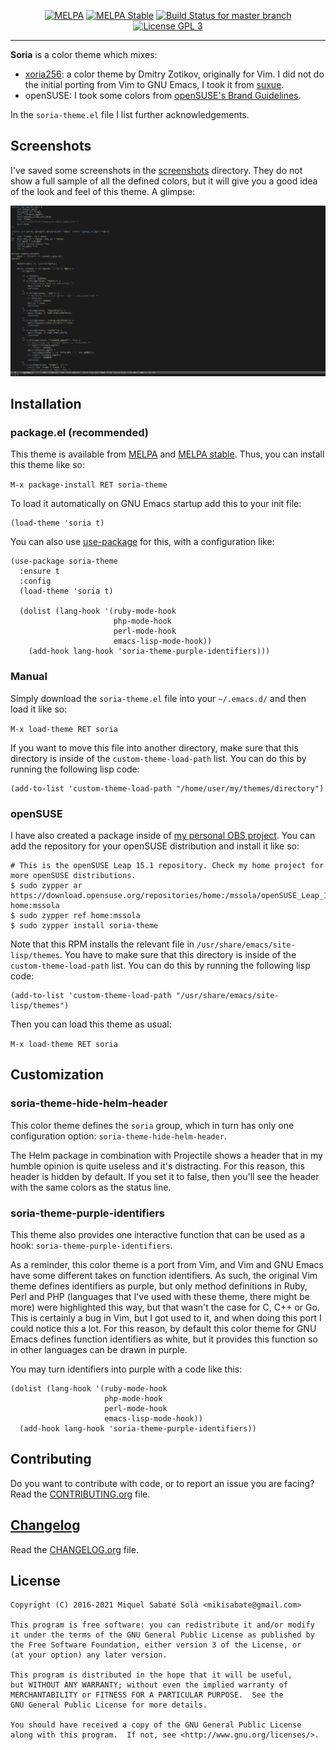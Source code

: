 <p align="center">
  <a href="https://melpa.org/#/soria-theme"><img alt="MELPA" src="https://melpa.org/packages/soria-theme-badge.svg"/></a>
  <a href="https://stable.melpa.org/#/soria-theme"><img alt="MELPA Stable" src="https://stable.melpa.org/packages/soria-theme-badge.svg"/></a>
  <a href="https://travis-ci.org/mssola/soria" title="Travis CI status for the master branch"><img src="https://travis-ci.org/mssola/soria.svg?branch=master" alt="Build Status for master branch" /></a>
  <a href="http://www.gnu.org/licenses/gpl-3.0.txt" rel="nofollow"><img alt="License GPL 3" src="https://img.shields.io/badge/license-GPL_3-blue.svg" style="max-width:100%;"></a>
</p>

---

**Soria** is a color theme which mixes:

- [xoria256](http://www.vim.org/scripts/script.php?script_id=2140): a color
  theme by Dmitry Zotikov, originally for Vim. I did not do the initial porting
  from Vim to GNU Emacs, I took it from
  [suxue](https://github.com/suxue/xoria256-emacs).
- openSUSE: I took some colors from [openSUSE's Brand Guidelines](http://opensuse.github.io/branding-guidelines/).

In the `soria-theme.el` file I list further acknowledgements.

## Screenshots

I've saved some screenshots in the [screenshots](./screenshots) directory. They
do not show a full sample of all the defined colors, but it will give you a good
idea of the look and feel of this theme. A glimpse:

![Overview screenshot](screenshots/c.png)

## Installation

### package.el (recommended)

This theme is available from [MELPA](https://melpa.org/#/soria-theme) and [MELPA
stable](https://stable.melpa.org/#/soria-theme). Thus, you can install this
theme like so:

`M-x package-install RET soria-theme`

To load it automatically on GNU Emacs startup add this to your init file:

```elisp
(load-theme 'soria t)
```

You can also use [use-package](https://github.com/jwiegley/use-package) for
this, with a configuration like:

```elisp
(use-package soria-theme
  :ensure t
  :config
  (load-theme 'soria t)

  (dolist (lang-hook '(ruby-mode-hook
                       php-mode-hook
                       perl-mode-hook
                       emacs-lisp-mode-hook))
    (add-hook lang-hook 'soria-theme-purple-identifiers)))
```

### Manual

Simply download the `soria-theme.el` file into your `~/.emacs.d/` and then load
it like so:

`M-x load-theme RET soria`

If you want to move this file into another directory, make sure that this
directory is inside of the `custom-theme-load-path` list. You can do this by
running the following lisp code:

```elisp
(add-to-list 'custom-theme-load-path "/home/user/my/themes/directory")
```

### openSUSE

I have also created a package inside of [my personal OBS
project](https://build.opensuse.org/package/show/home:mssola/soria-theme). You
can add the repository for your openSUSE distribution and install it like so:

```
# This is the openSUSE Leap 15.1 repository. Check my home project for more openSUSE distributions.
$ sudo zypper ar https://download.opensuse.org/repositories/home:/mssola/openSUSE_Leap_15.1/ home:mssola
$ sudo zypper ref home:mssola
$ sudo zypper install soria-theme
```

Note that this RPM installs the relevant file in
`/usr/share/emacs/site-lisp/themes`. You have to make sure that this directory
is inside of the `custom-theme-load-path` list. You can do this by running the
following lisp code:

```elisp
(add-to-list 'custom-theme-load-path "/usr/share/emacs/site-lisp/themes")
```

Then you can load this theme as usual:

`M-x load-theme RET soria`

## Customization

### soria-theme-hide-helm-header

This color theme defines the `soria` group, which in turn has only one
configuration option: `soria-theme-hide-helm-header`.

The Helm package in combination with Projectile shows a header that in my humble
opinion is quite useless and it's distracting. For this reason, this header is
hidden by default. If you set it to false, then you'll see the header with the
same colors as the status line.

### soria-theme-purple-identifiers

This theme also provides one interactive function that can be used as a hook:
`soria-theme-purple-identifiers`.

As a reminder, this color theme is a port from Vim, and Vim and GNU Emacs have
some different takes on function identifiers. As such, the original Vim theme
defines identifiers as purple, but only method definitions in Ruby, Perl and PHP
(languages that I've used with these theme, there might be more) were
highlighted this way, but that wasn't the case for C, C++ or Go. This is
certainly a bug in Vim, but I got used to it, and when doing this port I could
notice this a lot. For this reason, by default this color theme for GNU Emacs
defines function identifiers as white, but it provides this function so in other
languages can be drawn in purple.

You may turn identifiers into purple with a code like this:

```elisp
(dolist (lang-hook '(ruby-mode-hook
                     php-mode-hook
                     perl-mode-hook
                     emacs-lisp-mode-hook))
  (add-hook lang-hook 'soria-theme-purple-identifiers))
```

## Contributing

Do you want to contribute with code, or to report an issue you are facing? Read
the [CONTRIBUTING.org](./CONTRIBUTING.org) file.

## [Changelog](https://pbs.twimg.com/media/DJDYCcLXcAA_eIo?format=jpg&name=small)

Read the [CHANGELOG.org](./CHANGELOG.org) file.

## License

```
Copyright (C) 2016-2021 Miquel Sabaté Solà <mikisabate@gmail.com>

This program is free software: you can redistribute it and/or modify
it under the terms of the GNU General Public License as published by
the Free Software Foundation, either version 3 of the License, or
(at your option) any later version.

This program is distributed in the hope that it will be useful,
but WITHOUT ANY WARRANTY; without even the implied warranty of
MERCHANTABILITY or FITNESS FOR A PARTICULAR PURPOSE.  See the
GNU General Public License for more details.

You should have received a copy of the GNU General Public License
along with this program.  If not, see <http://www.gnu.org/licenses/>.
```
